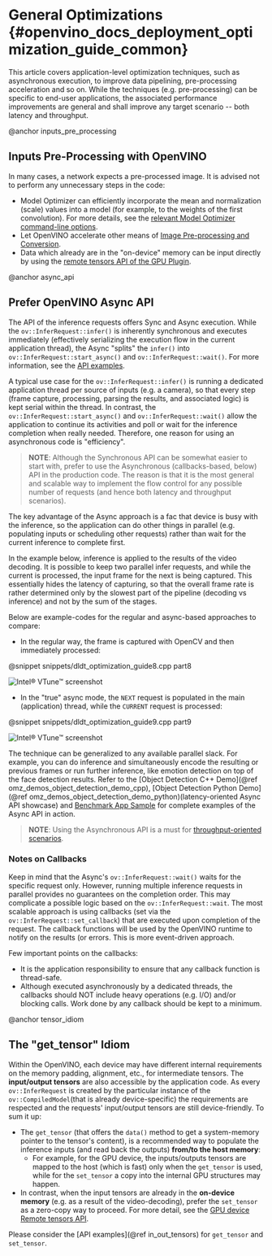 # General Optimizations {#openvino_docs_deployment_optimization_guide_common}

This article covers application-level optimization techniques, such as asynchronous execution, to improve data pipelining, pre-processing acceleration and so on. 
While the techniques (e.g. pre-processing) can be specific to end-user applications, the associated performance improvements are general and shall improve any target scenario -- both latency and throughput.

@anchor inputs_pre_processing
## Inputs Pre-Processing with OpenVINO

In many cases, a network expects a pre-processed image. It is advised not to perform any unnecessary steps in the code:
- Model Optimizer can efficiently incorporate the mean and normalization (scale) values into a model (for example, to the weights of the first convolution). For more details, see the [relevant Model Optimizer command-line options](../MO_DG/prepare_model/Additional_Optimizations.md).
- Let OpenVINO accelerate other means of [Image Pre-processing and Conversion](../OV_Runtime_UG/preprocessing_overview.md).
- Data which already are in the "on-device" memory can be input directly by using the [remote tensors API of the GPU Plugin](../OV_Runtime_UG//supported_plugins/GPU_RemoteTensor_API.md).

@anchor async_api
## Prefer OpenVINO Async API
The API of the inference requests offers Sync and Async execution. While the `ov::InferRequest::infer()` is inherently synchronous and executes immediately (effectively serializing the execution flow in the current application thread), the Async "splits" the `infer()` into `ov::InferRequest::start_async()` and `ov::InferRequest::wait()`. For more information, see the [API examples](../OV_Runtime_UG/ov_infer_request.md).

A typical use case for the `ov::InferRequest::infer()` is running a dedicated application thread per source of inputs (e.g. a camera), so that every step (frame capture, processing, parsing the results, and associated logic) is kept serial within the thread.
In contrast, the `ov::InferRequest::start_async()` and `ov::InferRequest::wait()` allow the application to continue its activities and poll or wait for the inference completion when really needed. Therefore, one reason for using an asynchronous code is "efficiency".

> **NOTE**: Although the Synchronous API can be somewhat easier to start with, prefer to use the Asynchronous (callbacks-based, below) API in the production code. The reason is that it is the most general and scalable way to implement the flow control for any possible number of requests (and hence both latency and throughput scenarios).

The key advantage of the Async approach is a fac that device is busy with the inference, so the application can do other things in parallel (e.g. populating inputs or scheduling other requests) rather than wait for the current inference to complete first.

In the example below, inference is applied to the results of the video decoding. It is possible to keep two parallel infer requests, and while the current is processed, the input frame for the next is being captured. This essentially hides the latency of capturing, so that the overall frame rate is rather determined only by the slowest part of the pipeline (decoding vs inference) and not by the sum of the stages.

Below are example-codes for the regular and async-based approaches to compare:

-	In the regular way, the frame is captured with OpenCV and then immediately processed:<br>

@snippet snippets/dldt_optimization_guide8.cpp part8

![Intel&reg; VTune&trade; screenshot](../img/vtune_regular.png)

-	In the "true" async mode, the `NEXT` request is populated in the main (application) thread, while the `CURRENT` request is processed:<br>

@snippet snippets/dldt_optimization_guide9.cpp part9

![Intel&reg; VTune&trade; screenshot](../img/vtune_async.png)

The technique can be generalized to any available parallel slack. For example, you can do inference and simultaneously encode the resulting or previous frames or run further inference, like emotion detection on top of the face detection results.
Refer to the [Object Detection С++ Demo](@ref omz_demos_object_detection_demo_cpp), [Object Detection Python Demo](@ref omz_demos_object_detection_demo_python)(latency-oriented Async API showcase) and [Benchmark App Sample](../../samples/cpp/benchmark_app/README.md) for complete examples of the Async API in action.

> **NOTE**: Using the Asynchronous API is a must for [throughput-oriented scenarios](./dldt_deployment_optimization_tput.md).

### Notes on Callbacks
Keep in mind that the Async's `ov::InferRequest::wait()` waits for the specific request only. However, running multiple inference requests in parallel provides no guarantees on the completion order. This may complicate a possible logic based on the `ov::InferRequest::wait`. The most scalable approach is using callbacks (set via the `ov::InferRequest::set_callback`) that are executed upon completion of the request. The callback functions will be used by the OpenVINO runtime to notify on the results (or errors. 
This is more event-driven approach.

Few important points on the callbacks:
- It is the application responsibility to ensure that any callback function is thread-safe.
- Although executed asynchronously by a dedicated threads, the callbacks should NOT include heavy operations (e.g. I/O) and/or blocking calls. Work done by any callback should be kept to a minimum.

@anchor tensor_idiom
## The "get_tensor" Idiom
Within the OpenVINO, each device may have different internal requirements on the memory padding, alignment, etc., for intermediate tensors. The **input/output tensors** are also accessible by the application code. 
As every `ov::InferRequest` is created by the particular instance of the `ov::CompiledModel`(that is already device-specific) the requirements are respected and the requests' input/output tensors are still device-friendly.
To sum it up:
* The `get_tensor` (that offers the `data()` method to get a system-memory pointer to the tensor's content), is a recommended way to populate the inference inputs (and read back the outputs) **from/to the host memory**:
   * For example, for the GPU device, the inputs/outputs tensors are mapped to the host (which is fast) only when the `get_tensor` is used, while for the `set_tensor` a copy into the internal GPU structures may happen.
* In contrast, when the input tensors are already in the **on-device memory** (e.g. as a result of the video-decoding), prefer the `set_tensor` as a zero-copy way to proceed. For more detail, see the [GPU device Remote tensors API](../OV_Runtime_UG//supported_plugins/GPU_RemoteTensor_API.md).

Please consider the [API examples](@ref in_out_tensors) for `get_tensor` and `set_tensor`.